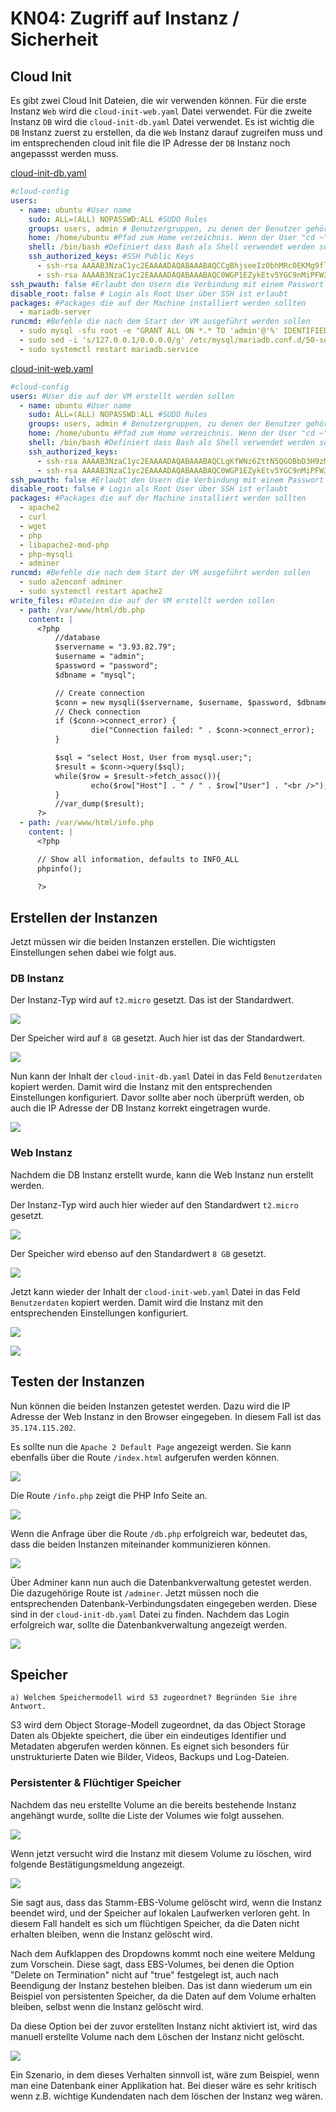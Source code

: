 # KN04: Zugriff auf Instanz / Sicherheit

## Cloud Init

Es gibt zwei Cloud Init Dateien, die wir verwenden können. Für die erste Instanz `Web` wird die `cloud-init-web.yaml` Datei verwendet. Für die zweite Instanz `DB` wird die `cloud-init-db.yaml` Datei verwendet. Es ist wichtig die `DB` Instanz zuerst zu erstellen, da die `Web` Instanz darauf zugreifen muss und im entsprechenden cloud init file die IP Adresse der `DB` Instanz noch angepassst werden muss.

[cloud-init-db.yaml](cloud-init/cloud-init-db.yaml)

```yaml
#cloud-config
users:
  - name: ubuntu #User name
    sudo: ALL=(ALL) NOPASSWD:ALL #SUDO Rules
    groups: users, admin # Benutzergruppen, zu denen der Benutzer gehört
    home: /home/ubuntu #Pfad zum Home verzeichnis. Wenn der User "cd ~" ausführt geht er zu diesem Pfad
    shell: /bin/bash #Definiert dass Bash als Shell verwendet werden sollte.
    ssh_authorized_keys: #SSH Public Keys
      - ssh-rsa AAAAB3NzaC1yc2EAAAADAQABAAABAQCCgBhjseeIz0bhMRc0EKMg9flJnsk1fKqZ7yK9Pq/T9zlN30JsjHYL9O8vvJBGlGR2Adw2X7w8MmIse6yB9uidP5RK3TJqUcf06gO4S9vUpdNMS1p9g4TIrirU/r317ziMkwICVp73IOoL/+hCfabFCUBR2KntQwgqVblJMtvv2XlrJOYtMuBdiej5SA8eIzTxxBp1Up3D0UX5hLw3qCh/FRwV7o2m/KM4xPmwWwiK1vMqPHSplJc8X2lzmp87GBEPbGHnFoiJahwfdGI54kiBrhgsDLBOFEoNEWPad/e/h/MwNlAoLImibz+KeRWkLtqW1qVJJBJyzapXgFxxIVUn aws-key
      - ssh-rsa AAAAB3NzaC1yc2EAAAADAQABAAABAQC0WGP1EZykEtv5YGC9nMiPFW3U3DmZNzKFO5nEu6uozEHh4jLZzPNHSrfFTuQ2GnRDSt+XbOtTLdcj26+iPNiFoFha42aCIzYjt6V8Z+SQ9pzF4jPPzxwXfDdkEWylgoNnZ+4MG1lNFqa8aO7F62tX0Yj5khjC0Bs7Mb2cHLx1XZaxJV6qSaulDuBbLYe8QUZXkMc7wmob3PM0kflfolR3LE7LResIHWa4j4FL6r5cQmFlDU2BDPpKMFMGUfRSFiUtaWBNXFOWHQBC2+uKmuMPYP4vJC9sBgqMvPN/X2KyemqdMvdKXnCfrzadHuSSJYEzD64Cve5Zl9yVvY4AqyBD aws-key
ssh_pwauth: false #Erlaubt den Usern die Verbindung mit einem Passwort über SSH zu machen. Falls false nur Public/Private Key Methode wäre erlaubt
disable_root: false # Login als Root User über SSH ist erlaubt
packages: #Packages die auf der Machine installiert werden sollten
  - mariadb-server
runcmd: #Befehle die nach dem Start der VM ausgeführt werden sollen
  - sudo mysql -sfu root -e "GRANT ALL ON *.* TO 'admin'@'%' IDENTIFIED BY'password' WITH GRANT OPTION;"
  - sudo sed -i 's/127.0.0.1/0.0.0.0/g' /etc/mysql/mariadb.conf.d/50-server.cnf
  - sudo systemctl restart mariadb.service
```

[cloud-init-web.yaml](cloud-init/cloud-init-web.yaml)

```yaml
#cloud-config
users: #User die auf der VM erstellt werden sollen
  - name: ubuntu #User name
    sudo: ALL=(ALL) NOPASSWD:ALL #SUDO Rules
    groups: users, admin # Benutzergruppen, zu denen der Benutzer gehört
    home: /home/ubuntu #Pfad zum Home verzeichnis. Wenn der User "cd ~" ausführt geht er zu diesem Pfad
    shell: /bin/bash #Definiert dass Bash als Shell verwendet werden sollte.
    ssh_authorized_keys:
      - ssh-rsa AAAAB3NzaC1yc2EAAAADAQABAAABAQCLgKfWNz6ZttN5QGOBbD3H9zMlLSE7aHZhjaKNTfz+H604Lv5l1De+3rDLXB9/JXm7xJt64FJNUEUhQwOES/7JkHz4gSZKuOsHAWBgzsUxGZHak5wrn7QK1Cq4xdvn0VCS1YtrA7ybyVr7tr0x7XTCi+0bP2Yj/kGQjioukhTAC54EcVVRxSdfTIDV+3T/SyD1G7Hyrstu8HzSokU9YQHzc7Y83w2oa9l+xsQZOAjSiXhYYRGk+uyDHarDE95jaq65hx+kHjTdE6bYQXRvSyoKGJF50ST9mWP26FxD1vCOp1oULU6tF4RFtUcBqETS/BX00uEIl17RxIgGdek0he7T aws-key
      - ssh-rsa AAAAB3NzaC1yc2EAAAADAQABAAABAQC0WGP1EZykEtv5YGC9nMiPFW3U3DmZNzKFO5nEu6uozEHh4jLZzPNHSrfFTuQ2GnRDSt+XbOtTLdcj26+iPNiFoFha42aCIzYjt6V8Z+SQ9pzF4jPPzxwXfDdkEWylgoNnZ+4MG1lNFqa8aO7F62tX0Yj5khjC0Bs7Mb2cHLx1XZaxJV6qSaulDuBbLYe8QUZXkMc7wmob3PM0kflfolR3LE7LResIHWa4j4FL6r5cQmFlDU2BDPpKMFMGUfRSFiUtaWBNXFOWHQBC2+uKmuMPYP4vJC9sBgqMvPN/X2KyemqdMvdKXnCfrzadHuSSJYEzD64Cve5Zl9yVvY4AqyBD aws-key
ssh_pwauth: false #Erlaubt den Usern die Verbindung mit einem Passwort über SSH zu machen. Falls false nur Public/Private Key Methode wäre erlaubt
disable_root: false # Login als Root User über SSH ist erlaubt
packages: #Packages die auf der Machine installiert werden sollten
  - apache2
  - curl
  - wget
  - php
  - libapache2-mod-php
  - php-mysqli
  - adminer
runcmd: #Befehle die nach dem Start der VM ausgeführt werden sollen
  - sudo a2enconf adminer
  - sudo systemctl restart apache2
write_files: #Dateien die auf der VM erstellt werden sollen
  - path: /var/www/html/db.php
    content: |
      <?php
          //database
          $servername = "3.93.82.79";
          $username = "admin";
          $password = "password";
          $dbname = "mysql";

          // Create connection
          $conn = new mysqli($servername, $username, $password, $dbname);
          // Check connection
          if ($conn->connect_error) {
                  die("Connection failed: " . $conn->connect_error);
          }

          $sql = "select Host, User from mysql.user;";
          $result = $conn->query($sql);
          while($row = $result->fetch_assoc()){
                  echo($row["Host"] . " / " . $row["User"] . "<br />");
          }
          //var_dump($result);
      ?>
  - path: /var/www/html/info.php
    content: |
      <?php

      // Show all information, defaults to INFO_ALL
      phpinfo();

      ?>
```

## Erstellen der Instanzen

Jetzt müssen wir die beiden Instanzen erstellen. Die wichtigsten Einstellungen sehen dabei wie folgt aus.

### DB Instanz

Der Instanz-Typ wird auf `t2.micro` gesetzt. Das ist der Standardwert.

![](img/screenshot_aws_ec2_db_instance_type.png)

Der Speicher wird auf `8 GB` gesetzt. Auch hier ist das der Standardwert.

![](img/screenshot_aws_ec2_db_storage.png)

Nun kann der Inhalt der `cloud-init-db.yaml` Datei in das Feld `Benutzerdaten` kopiert werden. Damit wird die Instanz mit den entsprechenden Einstellungen konfiguriert. Davor sollte aber noch überprüft werden, ob auch die IP Adresse der DB Instanz korrekt eingetragen wurde.

![](img/screenshot_aws_ec2_db_user_data.png)

### Web Instanz

Nachdem die DB Instanz erstellt wurde, kann die Web Instanz nun erstellt werden.

Der Instanz-Typ wird auch hier wieder auf den Standardwert `t2.micro` gesetzt.

![](img/screenshot_aws_ec2_web_instance_type.png)

Der Speicher wird ebenso auf den Standardwert `8 GB` gesetzt.

![](img/screenshot_aws_ec2_web_storage.png)

Jetzt kann wieder der Inhalt der `cloud-init-web.yaml` Datei in das Feld `Benutzerdaten` kopiert werden. Damit wird die Instanz mit den entsprechenden Einstellungen konfiguriert.

![](img/screenshot_aws_ec2_web_user_data.png)

![](img/screenshot_aws_ec2_instances.png)

## Testen der Instanzen

Nun können die beiden Instanzen getestet werden. Dazu wird die IP Adresse der Web Instanz in den Browser eingegeben. In diesem Fall ist das `35.174.115.202`.

Es sollte nun die `Apache 2 Default Page` angezeigt werden. Sie kann ebenfalls über die Route `/index.html` aufgerufen werden können.

![](img/screenshot_browser_index_html.png)

Die Route `/info.php` zeigt die PHP Info Seite an.

![](img/screenshot_browser_info_php.png)

Wenn die Anfrage über die Route `/db.php` erfolgreich war, bedeutet das, dass die beiden Instanzen miteinander kommunizieren können.

![](img/screenshot_browser_db_php.png)

Über Adminer kann nun auch die Datenbankverwaltung getestet werden. Die dazugehörige Route ist `/adminer`. Jetzt müssen noch die entsprechenden Datenbank-Verbindungsdaten eingegeben werden. Diese sind in der `cloud-init-db.yaml` Datei zu finden. Nachdem das Login erfolgreich war, sollte die Datenbankverwaltung angezeigt werden.

![](img/screenshot_browser_adminer.png)

## Speicher

`a) Welchem Speichermodell wird S3 zugeordnet? Begründen Sie ihre Antwort.`

S3 wird dem Object Storage-Modell zugeordnet, da das Object Storage Daten als Objekte speichert, die über ein eindeutiges Identifier und Metadaten abgerufen werden können. Es eignet sich besonders für unstrukturierte Daten wie Bilder, Videos, Backups und Log-Dateien.

### Persistenter & Flüchtiger Speicher

Nachdem das neu erstellte Volume an die bereits bestehende Instanz angehängt wurde, sollte die Liste der Volumes wie folgt aussehen.

![](img/screenshot_aws_ebs_volumes_before_deleting.png)

Wenn jetzt versucht wird die Instanz mit diesem Volume zu löschen, wird folgende Bestätigungsmeldung angezeigt.

![](img/screenshot_aws_ec2_instance_deleting_alert.png)

Sie sagt aus, dass das Stamm-EBS-Volume gelöscht wird, wenn die Instanz beendet wird, und der Speicher auf lokalen Laufwerken verloren geht. In diesem Fall handelt es sich um flüchtigen Speicher, da die Daten nicht erhalten bleiben, wenn die Instanz gelöscht wird.

Nach dem Aufklappen des Dropdowns kommt noch eine weitere Meldung zum Vorschein. Diese sagt, dass EBS-Volumes, bei denen die Option "Delete on Termination" nicht auf "true" festgelegt ist, auch nach Beendigung der Instanz bestehen bleiben. Das ist dann wiederum um ein Beispiel von persistenten Speicher, da die Daten auf dem Volume erhalten bleiben, selbst wenn die Instanz gelöscht wird.

Da diese Option bei der zuvor erstellten Instanz nicht aktiviert ist, wird das manuell erstellte Volume nach dem Löschen der Instanz nicht gelöscht.

![](img/screenshot_aws_ebs_volumes_after_deleting.png)

Ein Szenario, in dem dieses Verhalten sinnvoll ist, wäre zum Beispiel, wenn man eine Datenbank einer Applikation hat. Bei dieser wäre es sehr kritisch wenn z.B. wichtige Kundendaten nach dem löschen der Instanz weg wären.
